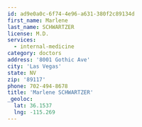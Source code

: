 ```yaml
---
id: ad9e0a0c-6f74-4e96-a631-380f2c89134d
first_name: Marlene
last_name: SCHWARTZER
license: M.D.
services:
  - internal-medicine
category: doctors
address: '8001 Gothic Ave'
city: 'Las Vegas'
state: NV
zip: '89117'
phone: 702-494-8678
title: 'Marlene SCHWARTZER'
_geoloc:
  lat: 36.1537
  lng: -115.269
---
```

